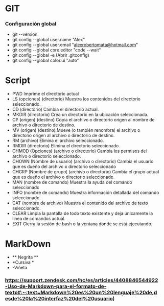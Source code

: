# GIT

### Configuración global
- git --version
- git config --global user.name "Alex"
- git config --global user.email "alexrobertomata@hotmail.com"
- git config --global core.editor "code --wait"
- git config --global -e (Abrir .gitconfig)
- git config --global color.ui "auto"

# Script
- PWD Imprime el directorio actual
- LS (opciones) (directorio) Muestra los contenidos del directorio seleccionado.
- CD (directorio) Cambia el directorio actual.
- MKDIR (directorio) Crea un directorio en la ubicación seleccionada.
- CP (origen) (destino) Copia el archivo o directorio origen al nombre de archivo o directorio de destino.
- MV (origen) (destino) Mueve (o también renombra) el archivo o directorio origen al archivo o
directorio de destino.
- RM (archivo) Elimina el archivo seleccionado.
- RMDIR (directorio) Elimina el directorio seleccionado.
- CHMOD (Opciones) (archivo o directorio) Cambia los permisos del archivo o directorio seleccionado.
- CHOWN (Nombre de usuario) (archivo o directorio) Cambia el usuario que es dueño del archivo o
directorio seleccionado
- CHGRP (Nombre de grupo) (archivo o directorio) Cambia el grupo actual que es dueño el archivo o
directorio seleccionado.
- MAN (nombre de comando) Muestra la ayuda del comando seleccionado
- INFO (nombre de comando) Muestra información detallada del comando seleccionado.
- CAT (nombre de archivo) Muestra el contenido del archivo de texto seleccionado.
- CLEAR Limpia la pantalla de todo texto existente y deja únicamente la linea de comandos actual.
- EXIT Cierra la sesión de bash o la ventana donde se está ejecutando.

# MarkDown
- ** Negrita **
- *Cursiva *
- -Viñeta

### https://support.zendesk.com/hc/es/articles/4408846544922-Uso-de-Markdown-para-el-formato-de-texto#:~:text=Markdown%20es%20un%20lenguaje%20de,desde%20la%20interfaz%20del%20usuario)
